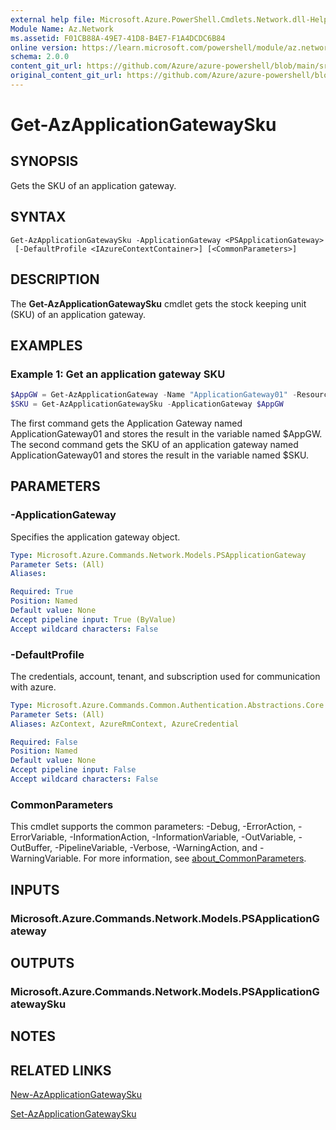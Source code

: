 ```yaml
---
external help file: Microsoft.Azure.PowerShell.Cmdlets.Network.dll-Help.xml
Module Name: Az.Network
ms.assetid: F01CB88A-49E7-41D8-B4E7-F1A4DCDC6B84
online version: https://learn.microsoft.com/powershell/module/az.network/get-azapplicationgatewaysku
schema: 2.0.0
content_git_url: https://github.com/Azure/azure-powershell/blob/main/src/Network/Network/help/Get-AzApplicationGatewaySku.md
original_content_git_url: https://github.com/Azure/azure-powershell/blob/main/src/Network/Network/help/Get-AzApplicationGatewaySku.md
---
```


# Get-AzApplicationGatewaySku

## SYNOPSIS
Gets the SKU of an application gateway.

## SYNTAX

```
Get-AzApplicationGatewaySku -ApplicationGateway <PSApplicationGateway>
 [-DefaultProfile <IAzureContextContainer>] [<CommonParameters>]
```

## DESCRIPTION
The **Get-AzApplicationGatewaySku** cmdlet gets the stock keeping unit (SKU) of an application gateway.

## EXAMPLES

### Example 1: Get an application gateway SKU
```powershell
$AppGW = Get-AzApplicationGateway -Name "ApplicationGateway01" -ResourceGroupName "ResourceGroup01"
$SKU = Get-AzApplicationGatewaySku -ApplicationGateway $AppGW
```

The first command gets the Application Gateway named ApplicationGateway01 and stores the result in the variable named $AppGW.
The second command gets the SKU of an application gateway named ApplicationGateway01 and stores the result in the variable named $SKU.

## PARAMETERS

### -ApplicationGateway
Specifies the application gateway object.

```yaml
Type: Microsoft.Azure.Commands.Network.Models.PSApplicationGateway
Parameter Sets: (All)
Aliases:

Required: True
Position: Named
Default value: None
Accept pipeline input: True (ByValue)
Accept wildcard characters: False
```

### -DefaultProfile
The credentials, account, tenant, and subscription used for communication with azure.

```yaml
Type: Microsoft.Azure.Commands.Common.Authentication.Abstractions.Core.IAzureContextContainer
Parameter Sets: (All)
Aliases: AzContext, AzureRmContext, AzureCredential

Required: False
Position: Named
Default value: None
Accept pipeline input: False
Accept wildcard characters: False
```

### CommonParameters
This cmdlet supports the common parameters: -Debug, -ErrorAction, -ErrorVariable, -InformationAction, -InformationVariable, -OutVariable, -OutBuffer, -PipelineVariable, -Verbose, -WarningAction, and -WarningVariable. For more information, see [about_CommonParameters](http://go.microsoft.com/fwlink/?LinkID=113216).

## INPUTS

### Microsoft.Azure.Commands.Network.Models.PSApplicationGateway

## OUTPUTS

### Microsoft.Azure.Commands.Network.Models.PSApplicationGatewaySku

## NOTES

## RELATED LINKS

[New-AzApplicationGatewaySku](./New-AzApplicationGatewaySku.md)

[Set-AzApplicationGatewaySku](./Set-AzApplicationGatewaySku.md)


